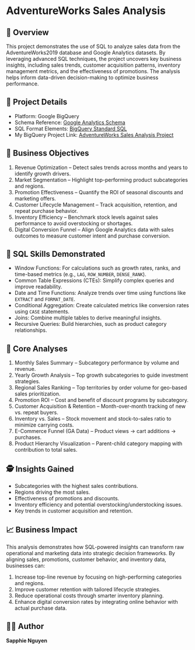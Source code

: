# AdventureWorks Sales Analysis

## 🚀 Overview

This project demonstrates the use of SQL to analyze sales data from the AdventureWorks2019 database and Google Analytics datasets. By leveraging advanced SQL techniques, the project uncovers key business insights, including sales trends, customer acquisition patterns, inventory management metrics, and the effectiveness of promotions. The analysis helps inform data-driven decision-making to optimize business performance.


## 🔄 Project Details

- Platform: Google BigQuery
- Schema Reference: [Google Analytics Schema](https://support.google.com/analytics/answer/3437719?hl=en)
- SQL Format Elements: [BigQuery Standard SQL](https://cloud.google.com/bigquery/docs/reference/standard-sql/format-elements)
- My BigQuery Project Link: [AdventureWorks Sales Analysis Project](https://console.cloud.google.com/bigquery?sq=96321305112:ec7c7ec038c546edb6ca3b88c2944115)


## 🔎 Business Objectives

1. Revenue Optimization – Detect sales trends across months and years to identify growth drivers.
2. Market Segmentation – Highlight top-performing product subcategories and regions.
3. Promotion Effectiveness – Quantify the ROI of seasonal discounts and marketing offers.
4. Customer Lifecycle Management – Track acquisition, retention, and repeat purchase behavior.
5. Inventory Efficiency – Benchmark stock levels against sales performance to avoid overstocking or shortages.
6. Digital Conversion Funnel – Align Google Analytics data with sales outcomes to measure customer intent and purchase conversion.


## 🔧 SQL Skills Demonstrated

- Window Functions: For calculations such as growth rates, ranks, and time-based metrics (e.g., `LAG`, `ROW_NUMBER`, `DENSE_RANK`).
- Common Table Expressions (CTEs): Simplify complex queries and improve readability.
- Date and Time Functions: Analyze trends over time using functions like `EXTRACT` and `FORMAT_DATE`.
- Conditional Aggregation: Create calculated metrics like conversion rates using `CASE` statements.
- Joins: Combine multiple tables to derive meaningful insights.
- Recursive Queries: Build hierarchies, such as product category relationships.


## 🔢 Core Analyses

1. Monthly Sales Summary – Subcategory performance by volume and revenue.
2. Yearly Growth Analysis – Top growth subcategories to guide investment strategies.
3. Regional Sales Ranking – Top territories by order volume for geo-based sales prioritization.
4. Promotion ROI – Cost and benefit of discount programs by subcategory.
5. Customer Acquisition & Retention – Month-over-month tracking of new vs. repeat buyers.
6. Inventory vs. Sales – Stock movement and stock-to-sales ratio to minimize carrying costs.
7. E-Commerce Funnel (GA Data) – Product views → cart additions → purchases.
8. Product Hierarchy Visualization – Parent-child category mapping with contribution to total sales.


## 🕵️ Insights Gained

- Subcategories with the highest sales contributions.
- Regions driving the most sales.
- Effectiveness of promotions and discounts.
- Inventory efficiency and potential overstocking/understocking issues.
- Key trends in customer acquisition and retention.


## 📈 Business Impact
This analysis demonstrates how SQL-powered insights can transform raw operational and marketing data into strategic decision frameworks. By aligning sales, promotions, customer behavior, and inventory data, businesses can:

1. Increase top-line revenue by focusing on high-performing categories and regions.
2. Improve customer retention with tailored lifecycle strategies.
3. Reduce operational costs through smarter inventory planning.
4. Enhance digital conversion rates by integrating online behavior with actual purchase data.

## 👩‍💻 Author

**Sapphie Nguyen**
